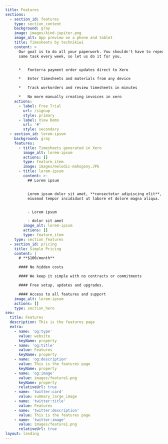 ```yaml
---
title: Features
sections:
  - section_id: features
    type: section_content
    background: gray
    image: images/kind-jupiter.png
    image_alt: App preview on a phone and tablet
    title: Timesheets by technikiwi
    content: >
      Our goal is to do all your paperwork. You shouldn't have to repeat the
      same task every week, so let us do it for you.


      *   Fonterra payment order updates direct to Xero

      *   Enter timesheets and materials from any device

      *   Track workorders and review timesheets in minutes

      *   No more manually creating invoices in xero
    actions:
      - label: Free Trial
        url: /signup
        style: primary
      - label: View Demo
        url: '#'
        style: secondary
  - section_id: lorem-ipsum
    background: gray
    features:
      - title: Timesheets generated in Xero
        image_alt: lorem-ipsum
        actions: []
        type: feature_item
        image: images/melodic-mahogany.JPG
      - title: lorem-ipsum
        content: >-
          ## Lorem ipsum


          Lorem ipsum dolor sit amet, **consectetur adipiscing elit**, sed do
          eiusmod tempor incididunt ut labore et dolore magna aliqua.


          - Lorem ipsum

          - dolor sit amet
        image_alt: lorem-ipsum
        actions: []
        type: feature_item
    type: section_features
  - section_id: pricing
    title: Simple Pricing
    content: |
      # **$100/month**

      #### No hidden costs

      #### We keep it simple with no contracts or commitments

      #### Free setup, updates and upgrades.

      #### Access to all features and support
    image_alt: lorem-ipsum
    actions: []
    type: section_hero
seo:
  title: Features
  description: This is the features page
  extra:
    - name: 'og:type'
      value: website
      keyName: property
    - name: 'og:title'
      value: Features
      keyName: property
    - name: 'og:description'
      value: This is the features page
      keyName: property
    - name: 'og:image'
      value: images/feature1.png
      keyName: property
      relativeUrl: true
    - name: 'twitter:card'
      value: summary_large_image
    - name: 'twitter:title'
      value: Features
    - name: 'twitter:description'
      value: This is the features page
    - name: 'twitter:image'
      value: images/feature1.png
      relativeUrl: true
layout: landing
---
```

